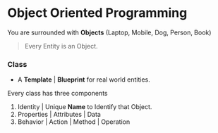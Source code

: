 # Object Oriented Programming

You are surrounded with **Objects** (Laptop, Mobile, Dog, Person, Book)

> Every Entity is an Object.

### Class

- A **Template** | **Blueprint** for real world entities.

Every class has three components
1. Identity | Unique **Name** to Identify that Object.
2. Properties | Attributes | Data
3. Behavior | Action | Method | Operation



